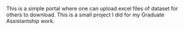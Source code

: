 This is a simple portal where one can upload excel files of dataset for others to download. This is a small project I did for my Graduate Assistantship work. 
